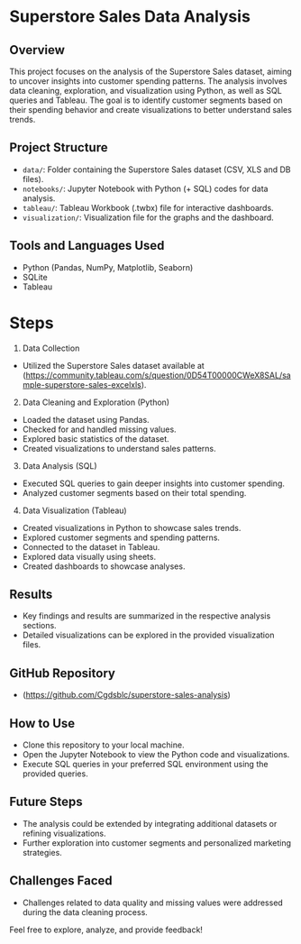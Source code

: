 # Superstore Sales Data Analysis

## Overview

This project focuses on the analysis of the Superstore Sales dataset, aiming to uncover insights into customer spending patterns. The analysis involves data cleaning, exploration, and visualization using Python, as well as SQL queries and Tableau. The goal is to identify customer segments based on their spending behavior and create visualizations to better understand sales trends.

## Project Structure

- `data/`: Folder containing the Superstore Sales dataset (CSV, XLS and DB files).
- `notebooks/`: Jupyter Notebook with Python (+ SQL) codes for data analysis.
- `tableau/`: Tableau Workbook (.twbx) file for interactive dashboards.
- `visualization/`: Visualization file for the graphs and the dashboard.

## Tools and Languages Used

- Python (Pandas, NumPy, Matplotlib, Seaborn)
- SQLite
- Tableau

# Steps

1. Data Collection
- Utilized the Superstore Sales dataset available at (https://community.tableau.com/s/question/0D54T00000CWeX8SAL/sample-superstore-sales-excelxls).
2. Data Cleaning and Exploration (Python)
- Loaded the dataset using Pandas.
- Checked for and handled missing values.
- Explored basic statistics of the dataset.
- Created visualizations to understand sales patterns.
3. Data Analysis (SQL)
- Executed SQL queries to gain deeper insights into customer spending.
- Analyzed customer segments based on their total spending.
4. Data Visualization (Tableau)
- Created visualizations in Python to showcase sales trends.
- Explored customer segments and spending patterns.
- Connected to the dataset in Tableau.
- Explored data visually using sheets.
- Created dashboards to showcase analyses.

## Results

- Key findings and results are summarized in the respective analysis sections.
- Detailed visualizations can be explored in the provided visualization files.

## GitHub Repository

- (https://github.com/Cgdsblc/superstore-sales-analysis)

## How to Use

- Clone this repository to your local machine.
- Open the Jupyter Notebook to view the Python code and visualizations.
- Execute SQL queries in your preferred SQL environment using the provided queries.

## Future Steps

- The analysis could be extended by integrating additional datasets or refining visualizations.
- Further exploration into customer segments and personalized marketing strategies.

## Challenges Faced

- Challenges related to data quality and missing values were addressed during the data cleaning process.

Feel free to explore, analyze, and provide feedback!

